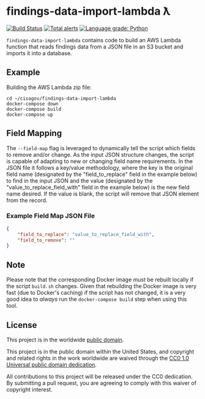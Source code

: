 # findings-data-import-lambda ƛ #

[![Build Status](https://travis-ci.org/cisagov/findings-data-import-lambda.svg?branch=develop)](https://travis-ci.org/cisagov/findings-data-import-lambda.svg?branch=develop)
[![Total alerts](https://img.shields.io/lgtm/alerts/github/cisagov/findings-data-import-lambda)](https://img.shields.io/lgtm/alerts/github/cisagov/findings-data-import-lambda)
[![Language grade: Python](https://img.shields.io/lgtm/grade/python/github/cisagov/findings-data-import-lambda)](https://img.shields.io/lgtm/grade/python/github/cisagov/findings-data-import-lambda)

`findings-data-import-lambda` contains code to build an AWS Lambda function
that reads findings data from a JSON file in an S3 bucket and imports it
into a database.

## Example ##

Building the AWS Lambda zip file:

```console
cd ~/cisagov/findings-data-import-lambda
docker-compose down
docker-compose build
docker-compose up
```

## Field Mapping ##

The `--field-map` flag is leveraged to dynamically tell the script which fields
to remove and/or change. As the input JSON structure changes, the script is
capable of adapting to new or changing field name requirements. In the JSON
file it follows a key/value methodology, where the key is the original field
name (designated by the "field_to_replace" field in the example below) to find
in the input JSON and the value (designated by the "value_to_replace_field_with"
field in the example below) is the new field name desired. If the value is
blank, the script will remove that JSON element from the record.

### Example Field Map JSON File ###

```json
{
    "field_to_replace": "value_to_replace_field_with",
    "field_to_remove": ""
}
```

## Note ##

Please note that the corresponding Docker image _must_ be rebuilt
locally if the script `build.sh` changes.  Given that rebuilding the Docker
image is very fast (due to Docker's caching) if the script has not changed, it
is a very good idea to _always_ run the `docker-compose build` step when
using this tool.

## License ##

This project is in the worldwide [public domain](LICENSE).

This project is in the public domain within the United States, and
copyright and related rights in the work worldwide are waived through
the [CC0 1.0 Universal public domain
dedication](https://creativecommons.org/publicdomain/zero/1.0/).

All contributions to this project will be released under the CC0
dedication. By submitting a pull request, you are agreeing to comply
with this waiver of copyright interest.
